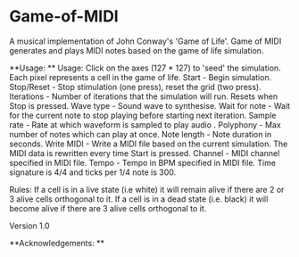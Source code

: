 # Game-of-MIDI
A musical implementation of John Conway's 'Game of Life'. Game of MIDI generates and plays MIDI notes based on the game of life simulation.

**Usage: **
Usage: 
Click on the axes (127 * 127) to 'seed' the simulation. Each pixel represents a cell in the game of life. 
Start - Begin simulation.
Stop/Reset  - Stop stimulation (one press), reset the grid (two press).
Iterations - Number of iterations that the simulation will run. Resets when Stop is pressed. 
Wave type - Sound wave to synthesise. 
Wait for note - Wait for the current note to stop playing before starting next iteration.
Sample rate - Rate at which waveform is sampled to play audio . 
Polyphony - Max number of notes which can play at once.
Note length - Note duration in seconds. 
Write MIDI - Write a MIDI file based on the current simulation. The MIDI data is rewritten every time Start is pressed.
Channel - MIDI channel specified in MIDI file. 
Tempo - Tempo in BPM specified in MIDI file. Time signature is 4/4 and ticks per 1/4 note is 300. 

Rules: 
If a cell is in a live state (i.e white) it will remain alive if there are 2 or 3 alive cells orthogonal to it. 
If a cell is in a dead state (i.e. black) it will become alive if there are 3 alive cells orthogonal to it. 

Version 1.0

**Acknowledgements: **

